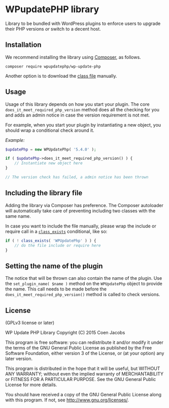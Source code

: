 # WPupdatePHP library
Library to be bundled with WordPress plugins to enforce users to upgrade their PHP versions _or_ switch to a decent host.

## Installation
We recommend installing the library using [Composer](https://getcomposer.org/), as follows.

```
composer require wpupdatephp/wp-update-php
```

Another option is to download the [class file](https://github.com/WPupdatePHP/wp-update-php/blob/master/src/WPUpdatePhp.php) manually.

## Usage
Usage of this library depends on how you start your plugin. The core `does_it_meet_required_php_version` method does all the checking for you and adds an admin notice in case the version requirement is not met.

For example, when you start your plugin by instantiating a new object, you should wrap a conditional check around it. 

_Example:_

```php
$updatePhp = new WPUpdatePhp( '5.4.0' );

if ( $updatePhp->does_it_meet_required_php_version() ) {
    // Instantiate new object here
}

// The version check has failed, a admin notice has been thrown
```

## Including the library file
Adding the library via Composer has preference. The Composer autoloader will automatically take care of preventing including two classes with the same name.

In case you want to include the file manually, please wrap the include or require call in a [`class_exists`](http://php.net/class_exists) conditional, like so:

```php
if ( ! class_exists( 'WPUpdatePhp' ) ) {
	// do the file include or require here
}
```

## Setting the name of the plugin
The notice that will be thrown can also contain the name of the plugin. Use the `set_plugin_name( $name )` method on the `WPUpdatePhp` object to provide the name. This call needs to be made before the `does_it_meet_required_php_version()` method is called to check versions.

## License
(GPLv3 license or later)

WP Update PHP Library
Copyright (C) 2015  Coen Jacobs

This program is free software: you can redistribute it and/or modify
it under the terms of the GNU General Public License as published by
the Free Software Foundation, either version 3 of the License, or
(at your option) any later version.

This program is distributed in the hope that it will be useful,
but WITHOUT ANY WARRANTY; without even the implied warranty of
MERCHANTABILITY or FITNESS FOR A PARTICULAR PURPOSE.  See the
GNU General Public License for more details.

You should have received a copy of the GNU General Public License
along with this program.  If not, see <http://www.gnu.org/licenses/>.